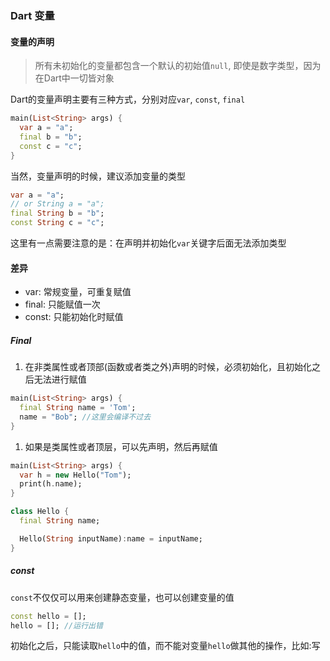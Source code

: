 ### Dart 变量

#### 变量的声明
> 所有未初始化的变量都包含一个默认的初始值`null`, 即使是数字类型，因为在Dart中一切皆对象

Dart的变量声明主要有三种方式，分别对应`var`, `const`, `final`

```dart
main(List<String> args) {
  var a = "a";
  final b = "b";
  const c = "c";
}
```
当然，变量声明的时候，建议添加变量的类型

```dart
var a = "a";
// or String a = "a";
final String b = "b";
const String c = "c";
```
这里有一点需要注意的是：在声明并初始化`var`关键字后面无法添加类型

#### 差异
- var: 常规变量，可重复赋值
- final: 只能赋值一次
- const: 只能初始化时赋值

##### Final
1. 在非类属性或者顶部(函数或者类之外)声明的时候，必须初始化，且初始化之后无法进行赋值
```dart
main(List<String> args) {
  final String name = 'Tom';
  name = "Bob"; //这里会编译不过去
}
```

1. 如果是类属性或者顶层，可以先声明，然后再赋值
```dart
main(List<String> args) {
  var h = new Hello("Tom");
  print(h.name);
}

class Hello {
  final String name;

  Hello(String inputName):name = inputName;
}
```

##### const
`const`不仅仅可以用来创建静态变量，也可以创建变量的值
```dart
const hello = [];
hello = []; //运行出错
```
初始化之后，只能读取`hello`中的值，而不能对变量`hello`做其他的操作，比如:写